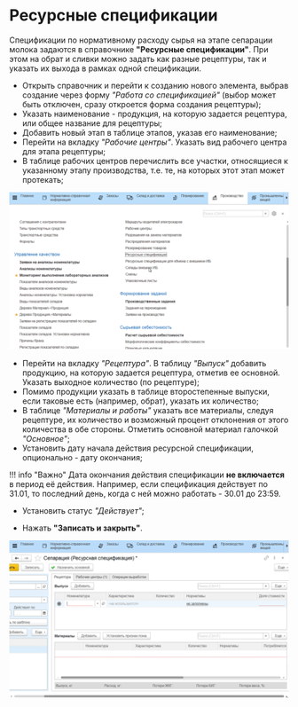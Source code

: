 # Ресурсные спецификации

Спецификации по нормативному расходу сырья на этапе сепарации молока
задаются в справочнике **"Ресурсные спецификации"**. При этом на обрат и сливки можно задать как разные рецептуры, так и указать их выхода в рамках одной спецификации.

-   Открыть справочник и перейти к созданию нового элемента, выбрав
    создание через форму *"Работа со спецификацией"* (выбор может быть отключен, сразу откроется форма создания рецептуры);  
-   Указать наименование - продукция, на которую задается рецептура, или
    общее название для рецептуры;
-   Добавить новый этап в таблице этапов, указав его наименование;
-   Перейти на вкладку *"Рабочие центры"*. Указать вид рабочего центра для этапа рецептуры;  
-   В таблице рабочих центров перечислить все участки, относящиеся к указанному этапу
    производства, т.е. те, на которых этот этап может протекать;

![](ResourceSpecifications.assets/1.gif)

-   Перейти на вкладку *"Рецептура"*. В таблицу *"Выпуск"* добавить продукцию, на
    которую задается рецептура, отметив ее основной. Указать выходное количество (по рецептуре);
-   Помимо продукции указать в таблице второстепенные выпуски, если
    таковые есть (например, обрат), указать их количество;
-   В таблице *"Материалы и работы"* указать все материалы, следуя
    рецептуре, их количество и возможный процент отклонения от этого
    количества в обе стороны. Отметить основной материал галочкой *"Основное"*;
-   Установить дату начала действия ресурсной спецификации, опционально - дату окончания;

!!! info "Важно"
    Дата окончания действия спецификации **не включается** в период её действия. Например, если спецификация действует по 31.01, то последний день, когда с ней можно работать - 30.01 до 23:59.

-   Установить статус *"Действует"*;

- Нажать **"Записать и закрыть"**.

![](ResourceSpecifications.assets/2.gif)